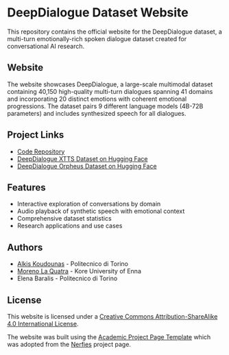 # DeepDialogue Dataset Website

This repository contains the official website for the DeepDialogue dataset, a multi-turn emotionally-rich spoken dialogue dataset created for conversational AI research.

## Website

The website showcases DeepDialogue, a large-scale multimodal dataset containing 40,150 high-quality multi-turn dialogues spanning 41 domains and incorporating 20 distinct emotions with coherent emotional progressions. The dataset pairs 9 different language models (4B-72B parameters) and includes synthesized speech for all dialogues.

## Project Links

- [Code Repository](https://github.com/SALT-Research/DeepDialogue-code)
- [DeepDialogue XTTS Dataset on Hugging Face](https://huggingface.co/datasets/SALT-Research/DeepDialogue-xtts)
- [DeepDialogue Orpheus Dataset on Hugging Face](https://huggingface.co/datasets/SALT-Research/DeepDialogue-orpheus)

## Features

- Interactive exploration of conversations by domain
- Audio playback of synthetic speech with emotional context
- Comprehensive dataset statistics
- Research applications and use cases

## Authors

- [Alkis Koudounas](https://koudounasalkis.github.io/) - Politecnico di Torino
- [Moreno La Quatra](https://www.mlaquatra.me/) - Kore University of Enna
- Elena Baralis - Politecnico di Torino

## License

This website is licensed under a [Creative Commons Attribution-ShareAlike 4.0 International License](http://creativecommons.org/licenses/by-sa/4.0/).

The website was built using the [Academic Project Page Template](https://github.com/eliahuhorwitz/Academic-project-page-template) which was adopted from the [Nerfies](https://nerfies.github.io) project page.